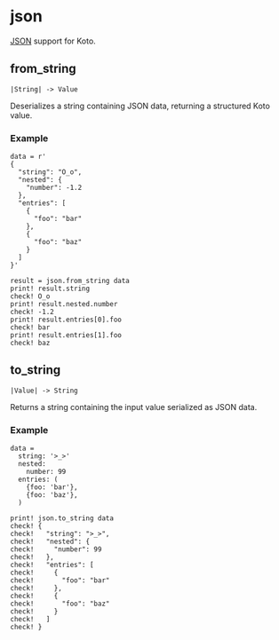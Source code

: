# json

[JSON](https://www.json.org) support for Koto.

## from_string

```kototype
|String| -> Value
```

Deserializes a string containing JSON data, returning a structured Koto value.

### Example

```koto
data = r'
{
  "string": "O_o",
  "nested": {
    "number": -1.2
  },
  "entries": [
    {
      "foo": "bar"
    },
    {
      "foo": "baz"
    }
  ]
}'

result = json.from_string data
print! result.string
check! O_o
print! result.nested.number
check! -1.2
print! result.entries[0].foo
check! bar
print! result.entries[1].foo
check! baz
```

## to_string

```kototype
|Value| -> String
```

Returns a string containing the input value serialized as JSON data.

### Example

```koto
data = 
  string: '>_>'
  nested:
    number: 99
  entries: (
    {foo: 'bar'},
    {foo: 'baz'},
  )

print! json.to_string data
check! {
check!   "string": ">_>",
check!   "nested": {
check!     "number": 99
check!   },
check!   "entries": [
check!     {
check!       "foo": "bar"
check!     },
check!     {
check!       "foo": "baz"
check!     }
check!   ]
check! }
```
